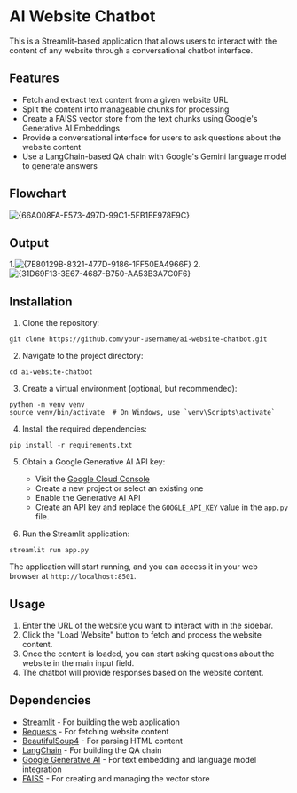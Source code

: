 # **AI Website Chatbot**

This is a Streamlit-based application that allows users to interact with the content of any website through a conversational chatbot interface.

## Features

- Fetch and extract text content from a given website URL
- Split the content into manageable chunks for processing
- Create a FAISS vector store from the text chunks using Google's Generative AI Embeddings
- Provide a conversational interface for users to ask questions about the website content
- Use a LangChain-based QA chain with Google's Gemini language model to generate answers

## Flowchart
![{66A008FA-E573-497D-99C1-5FB1EE978E9C}](https://github.com/user-attachments/assets/7f3e351b-bf68-43d6-94a8-353d706e607e)

## Output

1.![{7E80129B-8321-477D-9186-1FF50EA4966F}](https://github.com/user-attachments/assets/7f466607-cc16-49a1-abbb-304b1b6a48fd)
2. ![{31D69F13-3E67-4687-B750-AA53B3A7C0F6}](https://github.com/user-attachments/assets/ee997d26-a7fe-4c6b-9847-cb3901b07be4)


## Installation

1. Clone the repository:

```
git clone https://github.com/your-username/ai-website-chatbot.git
```

2. Navigate to the project directory:

```
cd ai-website-chatbot
```

3. Create a virtual environment (optional, but recommended):

```
python -m venv venv
source venv/bin/activate  # On Windows, use `venv\Scripts\activate`
```

4. Install the required dependencies:

```
pip install -r requirements.txt
```

5. Obtain a Google Generative AI API key:
   - Visit the [Google Cloud Console](https://console.cloud.google.com/)
   - Create a new project or select an existing one
   - Enable the Generative AI API
   - Create an API key and replace the `GOOGLE_API_KEY` value in the `app.py` file.

6. Run the Streamlit application:

```
streamlit run app.py
```

The application will start running, and you can access it in your web browser at `http://localhost:8501`.

## Usage

1. Enter the URL of the website you want to interact with in the sidebar.
2. Click the "Load Website" button to fetch and process the website content.
3. Once the content is loaded, you can start asking questions about the website in the main input field.
4. The chatbot will provide responses based on the website content.

## Dependencies

- [Streamlit](https://www.streamlit.io/) - For building the web application
- [Requests](https://requests.readthedocs.io/en/latest/) - For fetching website content
- [BeautifulSoup4](https://www.crummy.com/software/BeautifulSoup/) - For parsing HTML content
- [LangChain](https://langchain.readthedocs.io/en/latest/) - For building the QA chain
- [Google Generative AI](https://github.com/google-research/generative-ai) - For text embedding and language model integration
- [FAISS](https://github.com/facebookresearch/faiss) - For creating and managing the vector store


